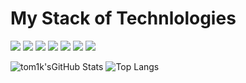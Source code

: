 # My Stack of Technlologies

<img src="https://img.shields.io/badge/PYTHON-black?style=for-the-badge&logo=python&logoColor=gold"/> <img src="https://img.shields.io/badge/C++-black?style=for-the-badge&logo=C++&logoColor=blue"/> <img src="https://img.shields.io/badge/C Sharp-black?style=for-the-badge&logo=CSharp&logoColor=purple"/> <img src="https://img.shields.io/badge/.NET-black?style=for-the-badge&logo=.NET&logoColor=purple"/> <img src="https://img.shields.io/badge/Unity-black?style=for-the-badge&logo=Unity&logoColor=white"/> <img src="https://img.shields.io/badge/JavaScript-black?style=for-the-badge&logo=JavaScript&logoColor=orange"/> <img src="https://img.shields.io/badge/Vue.js-black?style=for-the-badge&logo=Vue.js&logoColor=#42b884"/>

![tom1k'sGitHub Stats](https://github-readme-stats.vercel.app/api?username=ITOMIK&theme=radical)
![Top Langs](https://github-readme-stats.vercel.app/api/top-langs/?username=ITOMIK&theme=radical)
